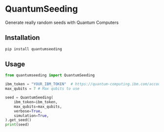 # QuantumSeeding

Generate really random seeds with Quantum Computers

## Installation

```bash
pip install quantumseeding
```

## Usage

```python
from quantumseeding import QuantumSeeding

ibm_token = "YOUR_IBM_TOKEN"  # https://quantum-computing.ibm.com/account
max_qubits = 7 # Max qubits to use

seed = QuantumSeeding(
    ibm_token=ibm_token,
    max_qubits=max_qubits,
    verbose=True,
    simulation=True,
).get_seed()
print(seed)
```
